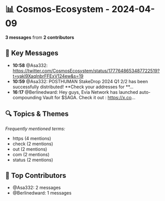 # 📊 Cosmos-Ecosystem - 2024-04-09
**3 messages** from **2 contributors**

## 💬 Key Messages
- **10:58** @Asa332: https://twitter.com/CosmosEcosystem/status/1777648653487722519?t=yakl9XaqInbrFFExV124ew&s=19
- **10:59** @Asa332: POSTHUMAN StakeDrop 2024 Q1 2/2 has been successfully distributed! 
**Check your addresses for **...
- **16:17** @Berlinedward: Hey guys,
Evia Network has launched auto-compounding Vault for $SAGA.
Check it out : https://x.co...

## 🔍 Topics & Themes
*Frequently mentioned terms:*
- https (4 mentions)
- check (2 mentions)
- out (2 mentions)
- com (2 mentions)
- status (2 mentions)

## 👥 Top Contributors
- @Asa332: 2 messages
- @Berlinedward: 1 messages